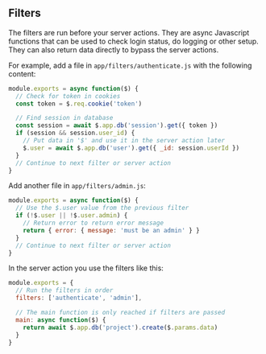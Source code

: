 ## Filters

The filters are run before your server actions. They are async Javascript functions that can be used to check login status, do logging or other setup. They can also return data directly to bypass the server actions.

For example, add a file in `app/filters/authenticate.js` with the following content:
```js
module.exports = async function($) {
  // Check for token in cookies
  const token = $.req.cookie('token')

  // Find session in database
  const session = await $.app.db('session').get({ token })
  if (session && session.user_id) {
    // Put data in '$' and use it in the server action later
    $.user = await $.app.db('user').get({ _id: session.userId })
  }
  // Continue to next filter or server action
}
```

Add another file in `app/filters/admin.js`:
```js
module.exports = async function($) {
  // Use the $.user value from the previous filter
  if (!$.user || !$.user.admin) {
    // Return error to return error message
    return { error: { message: 'must be an admin' } }
  }
  // Continue to next filter or server action
}
```

In the server action you use the filters like this:
```js
module.exports = {
  // Run the filters in order
  filters: ['authenticate', 'admin'],

  // The main function is only reached if filters are passed
  main: async function($) {
    return await $.app.db('project').create($.params.data)
  }
}
```